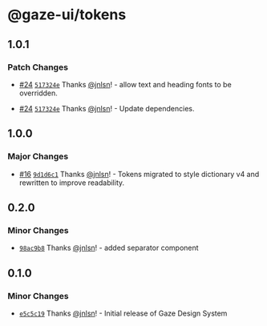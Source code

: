 # @gaze-ui/tokens

## 1.0.1

### Patch Changes

- [#24](https://github.com/studio-drishti/gaze/pull/24) [`517324e`](https://github.com/studio-drishti/gaze/commit/517324e784a4522feaa4d841ae2279d693dd4372) Thanks [@jnlsn](https://github.com/jnlsn)! - allow text and heading fonts to be overridden.

- [#24](https://github.com/studio-drishti/gaze/pull/24) [`517324e`](https://github.com/studio-drishti/gaze/commit/517324e784a4522feaa4d841ae2279d693dd4372) Thanks [@jnlsn](https://github.com/jnlsn)! - Update dependencies.

## 1.0.0

### Major Changes

- [#16](https://github.com/studio-drishti/gaze/pull/16) [`9d1d6c1`](https://github.com/studio-drishti/gaze/commit/9d1d6c1068581b73e348dcbfa6ba97d8bec64b07) Thanks [@jnlsn](https://github.com/jnlsn)! - Tokens migrated to style dictionary v4 and rewritten to improve readability.

## 0.2.0

### Minor Changes

- [`98ac9b8`](https://github.com/studio-drishti/gaze/commit/98ac9b87d01e9da6c1761218b6464466889a07ed) Thanks [@jnlsn](https://github.com/jnlsn)! - added separator component

## 0.1.0

### Minor Changes

- [`e5c5c19`](https://github.com/studio-drishti/gaze/commit/e5c5c19d7c04934a858701a79f8cca876dac91f4) Thanks [@jnlsn](https://github.com/jnlsn)! - Initial release of Gaze Design System
